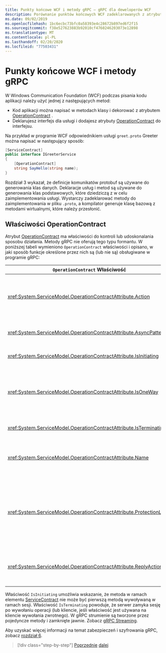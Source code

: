 ```yaml
---
title: Punkty końcowe WCF i metody gRPC — gRPC dla deweloperów WCF
description: Porównanie punktów końcowych WCF zadeklarowanych z atrybutami ServiceContract i OperationContract oraz metodami gRPC zadeklarowanymi w protobuf
ms.date: 09/02/2019
ms.openlocfilehash: 1bc6ecbc73bfc0a58393e4c28672b897ed6f2f15
ms.sourcegitcommit: f38e527623883b92010cf4760246203073e12898
ms.translationtype: MT
ms.contentlocale: pl-PL
ms.lasthandoff: 02/20/2020
ms.locfileid: "77503431"
---
```

# <a name="wcf-endpoints-and-grpc-methods"></a>Punkty końcowe WCF i metody gRPC

W Windows Communication Foundation (WCF) podczas pisania kodu aplikacji należy użyć jednej z następujących metod:

- Kod aplikacji można napisać w metodach klasy i dekorować z atrybutem [OperationContract](xref:System.ServiceModel.OperationContractAttribute) .
- Deklarujesz interfejs dla usługi i dodajesz atrybuty [OperationContract](xref:System.ServiceModel.OperationContractAttribute) do interfejsu.

Na przykład w programie WCF odpowiednikiem usługi `greet.proto` Greeter można napisać w następujący sposób:

```csharp
[ServiceContract]
public interface IGreeterService
{
    [OperationContract]
    string SayHello(string name);
}
```

Rozdział 3 wykazał, że definicje komunikatów protobuf są używane do generowania klas danych. Deklaracje usług i metod są używane do generowania klas podstawowych, które dziedziczą z w celu zaimplementowania usługi. Wystarczy zadeklarować metody do zaimplementowania w pliku `.proto`, a kompilator generuje klasę bazową z metodami wirtualnymi, które należy przesłonić.

## <a name="operationcontract-properties"></a>Właściwości OperationContract

Atrybut [OperationContract](xref:System.ServiceModel.OperationContractAttribute) ma właściwości do kontroli lub udoskonalania sposobu działania. Metody gRPC nie oferują tego typu formantu. W poniższej tabeli wymieniono `OperationContract` właściwości i opisano, w jaki sposób funkcje określone przez nich są (lub nie są) obsługiwane w programie gRPC:

| `OperationContract` Właściwość | gRPC                                             |
| ---------------------------- | ------------------------------------------------ |
| <xref:System.ServiceModel.OperationContractAttribute.Action>             | Identyfikator URI identyfikuje operację. gRPC używa nazwy `package`, `service`i `rpc` z pliku `.proto`. |
| <xref:System.ServiceModel.OperationContractAttribute.AsyncPattern>       | Wszystkie metody usługi gRPC zwracają `Task` obiektów. |
| <xref:System.ServiceModel.OperationContractAttribute.IsInitiating>       | Zapoznaj się z akapitem poniżej tej tabeli. |
| <xref:System.ServiceModel.OperationContractAttribute.IsOneWay>           | Jednokierunkowe metody gRPC zwracają wyniki `Empty` lub używają przesyłania strumieniowego przez klienta. |
| <xref:System.ServiceModel.OperationContractAttribute.IsTerminating>      | Zapoznaj się z akapitem poniżej tej tabeli. |
| <xref:System.ServiceModel.OperationContractAttribute.Name>               | Ta właściwość jest powiązana z protokołem SOAP i nie ma znaczenia w gRPC. |
| <xref:System.ServiceModel.OperationContractAttribute.ProtectionLevel>    | Brak szyfrowania wiadomości. Szyfrowanie sieciowe jest obsługiwane w warstwie transportowej (TLS za pośrednictwem protokołu HTTP/2). |
| <xref:System.ServiceModel.OperationContractAttribute.ReplyAction>        | Ta właściwość jest powiązana z protokołem SOAP i nie ma znaczenia w gRPC. |

Właściwość `IsInitiating` umożliwia wskazanie, że metoda w ramach elementu [ServiceContract](xref:System.ServiceModel.ServiceContractAttribute) nie może być pierwszą metodą wywoływaną w ramach sesji. Właściwość `IsTerminating` powoduje, że serwer zamyka sesję po wywołaniu operacji (lub kliencie, jeśli właściwość jest używana na kliencie wywołania zwrotnego). W gRPC strumienie są tworzone przez pojedyncze metody i zamknięte jawnie. Zobacz [gRPC Streaming](rpc-types.md#grpc-streaming).

Aby uzyskać więcej informacji na temat zabezpieczeń i szyfrowania gRPC, zobacz [rozdział 6](security.md).

>[!div class="step-by-step"]
>[Poprzednie](wcf-services-to-grpc-comparison.md)
>[dalej](wcf-bindings.md)
